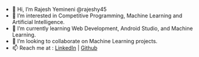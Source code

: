 - 👋 Hi, I’m Rajesh Yemineni @rajeshy45
- 👀 I’m interested in Competitive Programming, Machine Learning and Artificial Intelligence.
- 🌱 I’m currently learning Web Development, Android Studio, and Machine Learning.
- 💞️ I’m looking to collaborate on Machine Learning projects.
- 📫 Reach me at : [LinkedIn](https://www.linkedin.com/in/rajesh-yemineni/) | [Github](https://github.com/rajeshy45)

<!---
rajeshy45/rajeshy45 is a ✨ special ✨ repository because its `README.md` (this file) appears on your GitHub profile.
You can click the Preview link to take a look at your changes.
--->
